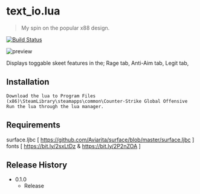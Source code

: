 # text_io.lua
> My spin on the popular x88 design.

[![Build Status][image]][url]

![preview](https://i.imgur.com/nrK2hiV.png)

Displays toggable skeet features in the;
Rage tab,
Anti-Aim tab,
Legit tab,

## Installation
```
Download the lua to Program Files (x86)\SteamLibrary\steamapps\common\Counter-Strike Global Offensive
Run the lua through the lua manager.
```

## Requirements
surface.ljbc [ https://github.com/Aviarita/surface/blob/master/surface.ljbc ]
fonts [ https://bit.ly/2sxLtDz & https://bit.ly/2P2nZOA ]

## Release History

* 0.1.0
    * Release
 
<!-- Markdown link & img dfn's -->
[image]: https://img.shields.io/badge/RELEASE-0.1.0-blue?style=plastic
[url]: https://github.com/XcH1337/text_oi.lua/blob/master/text_oi.lua
